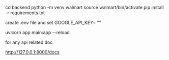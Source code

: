 cd backend
python -m venv walmart
source walmart/bin/activate
pip install -r requirements.txt

create .env file and set 
GOOGLE_API_KEY= ""

uvicorn app.main:app --reload


for any api related doc 

http://127.0.0.1:8000/docs 